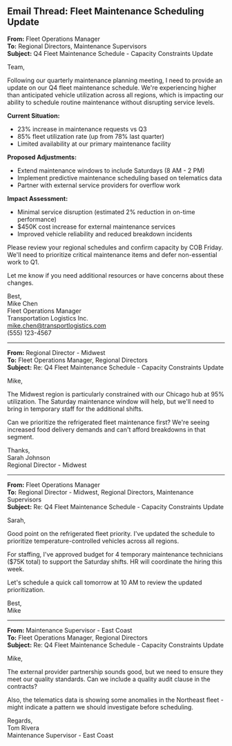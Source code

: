 ## Email Thread: Fleet Maintenance Scheduling Update

**From:** Fleet Operations Manager  
**To:** Regional Directors, Maintenance Supervisors  
**Subject:** Q4 Fleet Maintenance Schedule - Capacity Constraints Update  

Team,

Following our quarterly maintenance planning meeting, I need to provide an update on our Q4 fleet maintenance schedule. We're experiencing higher than anticipated vehicle utilization across all regions, which is impacting our ability to schedule routine maintenance without disrupting service levels.

**Current Situation:**
- 23% increase in maintenance requests vs Q3
- 85% fleet utilization rate (up from 78% last quarter)
- Limited availability at our primary maintenance facility

**Proposed Adjustments:**
- Extend maintenance windows to include Saturdays (8 AM - 2 PM)
- Implement predictive maintenance scheduling based on telematics data
- Partner with external service providers for overflow work

**Impact Assessment:**
- Minimal service disruption (estimated 2% reduction in on-time performance)
- $450K cost increase for external maintenance services
- Improved vehicle reliability and reduced breakdown incidents

Please review your regional schedules and confirm capacity by COB Friday. We'll need to prioritize critical maintenance items and defer non-essential work to Q1.

Let me know if you need additional resources or have concerns about these changes.

Best,  
Mike Chen  
Fleet Operations Manager  
Transportation Logistics Inc.  
mike.chen@transportlogistics.com  
(555) 123-4567  

---

**From:** Regional Director - Midwest  
**To:** Fleet Operations Manager, Regional Directors  
**Subject:** Re: Q4 Fleet Maintenance Schedule - Capacity Constraints Update  

Mike,

The Midwest region is particularly constrained with our Chicago hub at 95% utilization. The Saturday maintenance window will help, but we'll need to bring in temporary staff for the additional shifts.

Can we prioritize the refrigerated fleet maintenance first? We're seeing increased food delivery demands and can't afford breakdowns in that segment.

Thanks,  
Sarah Johnson  
Regional Director - Midwest  

---

**From:** Fleet Operations Manager  
**To:** Regional Director - Midwest, Regional Directors, Maintenance Supervisors  
**Subject:** Re: Q4 Fleet Maintenance Schedule - Capacity Constraints Update  

Sarah,

Good point on the refrigerated fleet priority. I've updated the schedule to prioritize temperature-controlled vehicles across all regions.

For staffing, I've approved budget for 4 temporary maintenance technicians ($75K total) to support the Saturday shifts. HR will coordinate the hiring this week.

Let's schedule a quick call tomorrow at 10 AM to review the updated prioritization.

Best,  
Mike  

---

**From:** Maintenance Supervisor - East Coast  
**To:** Fleet Operations Manager, Regional Directors  
**Subject:** Re: Q4 Fleet Maintenance Schedule - Capacity Constraints Update  

Mike,

The external provider partnership sounds good, but we need to ensure they meet our quality standards. Can we include a quality audit clause in the contracts?

Also, the telematics data is showing some anomalies in the Northeast fleet - might indicate a pattern we should investigate before scheduling.

Regards,  
Tom Rivera  
Maintenance Supervisor - East Coast